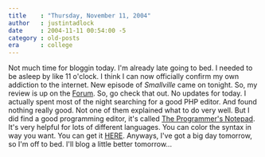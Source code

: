 ```yaml
---
title    : "Thursday, November 11, 2004"
author   : justintadlock
date     : 2004-11-11 00:54:00 -5
category : old-posts
era      : college
---
```


Not much time for bloggin today. I'm already late going to bed. I needed to be asleep by like 11 o'clock. I think I can now officially confirm my own addiction to the internet. New episode of <i> Smallville</i> came on tonight. So, my review is up on the <a href="http://forum.dark-autumn.com" title="Dark Autumn Forum" rel="external"> Forum</a>. So, go check that out. No updates for today. I actually spent most of the night searching for a good PHP editor. And found nothing really good. Not one of them explained what to do very well. But I did find a good programming editor, it's called <a href="http://www.pnotepad.org" title="The Programmer's Notepad Website" rel="external"> The Programmer's Notepad</a>. It's very helpful for lots of different languages. You can color the syntax in way you want. You can get it <a href="http://www.pnotepad.org" title="The Programmer's Notepad Website" rel="external"> HERE</a>. Anyways, I've got a big day tomorrow, so I'm off to bed. I'll blog a little better tomorrow...
